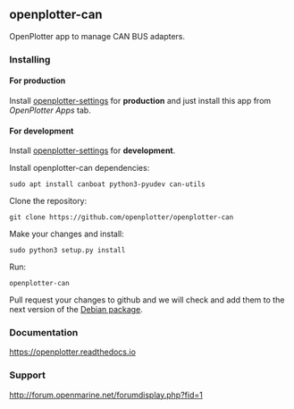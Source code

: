 ## openplotter-can

OpenPlotter app to manage CAN BUS adapters. 

### Installing

#### For production

Install [openplotter-settings](https://github.com/openplotter/openplotter-settings) for **production** and just install this app from *OpenPlotter Apps* tab.

#### For development

Install [openplotter-settings](https://github.com/openplotter/openplotter-settings) for **development**.

Install openplotter-can dependencies:

`sudo apt install canboat python3-pyudev can-utils`

Clone the repository:

`git clone https://github.com/openplotter/openplotter-can`

Make your changes and install:

`sudo python3 setup.py install`

Run:

`openplotter-can`

Pull request your changes to github and we will check and add them to the next version of the [Debian package](https://launchpad.net/~openplotter/+archive/ubuntu/openplotter/).

### Documentation

https://openplotter.readthedocs.io

### Support

http://forum.openmarine.net/forumdisplay.php?fid=1
